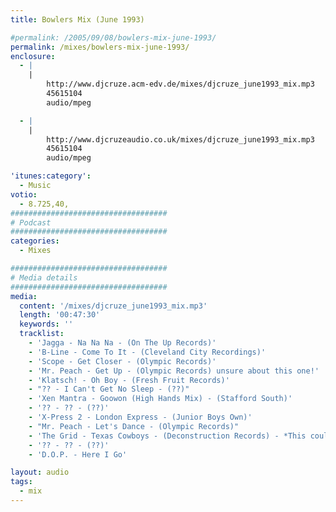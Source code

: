 ```yaml
---
title: Bowlers Mix (June 1993)

#permalink: /2005/09/08/bowlers-mix-june-1993/
permalink: /mixes/bowlers-mix-june-1993/
enclosure:
  - |
    |
        http://www.djcruze.acm-edv.de/mixes/djcruze_june1993_mix.mp3
        45615104
        audio/mpeg

  - |
    |
        http://www.djcruzeaudio.co.uk/mixes/djcruze_june1993_mix.mp3
        45615104
        audio/mpeg

'itunes:category':
  - Music
votio:
  - 8.725,40,
###################################
# Podcast
###################################
categories:
  - Mixes

###################################
# Media details
###################################
media:
  content: '/mixes/djcruze_june1993_mix.mp3'
  length: '00:47:30'
  keywords: ''
  tracklist:
    - 'Jagga - Na Na Na - (On The Up Records)'
    - 'B-Line - Come To It - (Cleveland City Recordings)'
    - 'Scope - Get Closer - (Olympic Records)'
    - 'Mr. Peach - Get Up - (Olympic Records) unsure about this one!'
    - 'Klatsch! - Oh Boy - (Fresh Fruit Records)'
    - "?? - I Can't Get No Sleep - (??)"
    - 'Xen Mantra - Goowon (High Hands Mix) - (Stafford South)'
    - '?? - ?? - (??)'
    - 'X-Press 2 - London Express - (Junior Boys Own)'
    - "Mr. Peach - Let's Dance - (Olympic Records)"
    - 'The Grid - Texas Cowboys - (Deconstruction Records) - *This could be wrong!*'
    - '?? - ?? - (??)'
    - 'D.O.P. - Here I Go'

layout: audio
tags:
  - mix
---
```


